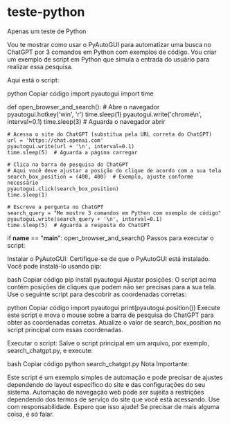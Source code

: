 # teste-python
Apenas um teste de Python

Vou te mostrar como usar o PyAutoGUI para automatizar uma busca no ChatGPT por 3 comandos em Python com exemplos de código. Vou criar um exemplo de script em Python que simula a entrada do usuário para realizar essa pesquisa.

Aqui está o script:

python
Copiar código
import pyautogui
import time

def open_browser_and_search():
    # Abre o navegador
    pyautogui.hotkey('win', 'r')
    time.sleep(1)
    pyautogui.write('chrome\n', interval=0.1)
    time.sleep(3)  # Aguarda o navegador abrir

    # Acessa o site do ChatGPT (substitua pela URL correta do ChatGPT)
    url = 'https://chat.openai.com'
    pyautogui.write(url + '\n', interval=0.1)
    time.sleep(5)  # Aguarda a página carregar

    # Clica na barra de pesquisa do ChatGPT
    # Aqui você deve ajustar a posição do clique de acordo com a sua tela
    search_box_position = (400, 400)  # Exemplo, ajuste conforme necessário
    pyautogui.click(search_box_position)
    time.sleep(1)

    # Escreve a pergunta no ChatGPT
    search_query = "Me mostre 3 comandos em Python com exemplo de código"
    pyautogui.write(search_query + '\n', interval=0.1)
    time.sleep(5)  # Aguarda a resposta do ChatGPT

if __name__ == "__main__":
    open_browser_and_search()
Passos para executar o script:

Instalar o PyAutoGUI: Certifique-se de que o PyAutoGUI está instalado. Você pode instalá-lo usando pip:

bash
Copiar código
pip install pyautogui
Ajustar posições: O script acima contém posições de cliques que podem não ser precisas para a sua tela. Use o seguinte script para descobrir as coordenadas corretas:

python
Copiar código
import pyautogui
print(pyautogui.position())
Execute este script e mova o mouse sobre a barra de pesquisa do ChatGPT para obter as coordenadas corretas. Atualize o valor de search_box_position no script principal com essas coordenadas.

Executar o script: Salve o script principal em um arquivo, por exemplo, search_chatgpt.py, e execute:

bash
Copiar código
python search_chatgpt.py
Nota Importante:

Este script é um exemplo simples de automação e pode precisar de ajustes dependendo do layout específico do site e das configurações do seu sistema.
Automação de navegação web pode ser sujeita a restrições dependendo dos termos de serviço do site que você está acessando. Use com responsabilidade.
Espero que isso ajude! Se precisar de mais alguma coisa, é só falar.
